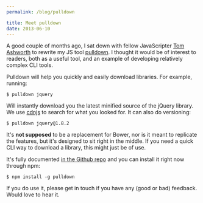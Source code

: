 ```yaml
---
permalink: /blog/pulldown

title: Meet pulldown
date: 2013-06-10
---
```


A good couple of months ago, I sat down with fellow JavaScripter [Tom Ashworth](http://twitter.com/phuunet) to rewrite my JS tool [pulldown](https://github.com/jackfranklin/pulldown). I thought it would be of interest to readers, both as a useful tool, and an example of developing relatively complex CLI tools.

Pulldown will help you quickly and easily download libraries. For example, running:

    $ pulldown jquery

Will instantly download you the latest minified source of the jQuery library. We use [cdnjs](http://cdnjs.com/) to search for what you looked for. It can also do versioning:

    $ pulldown jquery@1.8.2

It's **not supposed** to be a replacement for Bower, nor is it meant to replicate the features, but it's designed to sit right in the middle. If you need a quick CLI way to download a library, this might just be of use.

It's fully documented [in the Github repo](https://github.com/jackfranklin/pulldown) and you can install it right now through npm:

    $ npm install -g pulldown

If you do use it, please get in touch if you have any (good or bad) feedback. Would love to hear it.
